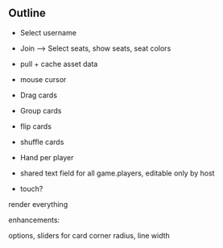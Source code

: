 ## Outline

+ Select username
+ Join --> Select seats, show seats, seat colors
+ pull + cache asset data

+ mouse cursor
- Drag cards
- Group cards
- flip cards
- shuffle cards
- Hand per player
- shared text field for all game.players, editable only by host


- touch?

render everything

enhancements:

options, sliders for card corner radius, line width